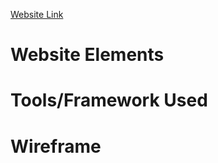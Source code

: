 [Website Link](https://fangjess.github.io/)

# Website Elements

# Tools/Framework Used

# Wireframe
